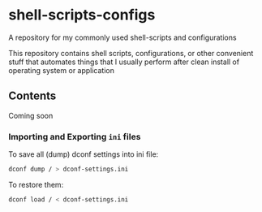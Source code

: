 # shell-scripts-configs
A repository for my commonly used shell-scripts and configurations

This repository contains shell scripts, configurations, or other convenient stuff that automates things that I usually perform after clean install of operating system or application

## Contents
Coming soon

### Importing and Exporting `ini` files
To save all (dump) dconf settings into ini file:
```sh
dconf dump / > dconf-settings.ini
````
To restore them:
```sh
dconf load / < dconf-settings.ini
```
